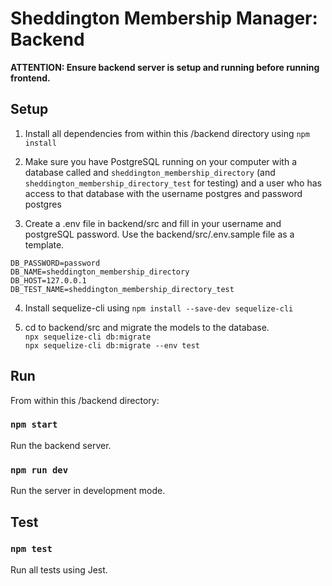 # Sheddington Membership Manager: Backend

**ATTENTION: Ensure backend server is setup and running before running frontend.**

## Setup

1. Install all dependencies from within this /backend directory using `npm install`

2. Make sure you have PostgreSQL running on your computer with a database called and `sheddington_membership_directory` (and `sheddington_membership_directory_test` for testing) and a user who has access to that database with the username postgres and password postgres

3. Create a .env file in backend/src and fill in your username and postgreSQL password. Use the backend/src/.env.sample file as a template.

```DB_USER=user
DB_PASSWORD=password
DB_NAME=sheddington_membership_directory
DB_HOST=127.0.0.1
DB_TEST_NAME=sheddington_membership_directory_test
```

4. Install sequelize-cli using `npm install --save-dev sequelize-cli`

5. cd to backend/src and migrate the models to the database.\
   `npx sequelize-cli db:migrate`  
   `npx sequelize-cli db:migrate --env test`

## Run

From within this /backend directory:

### `npm start`

Run the backend server.

### `npm run dev`

Run the server in development mode.

## Test

### `npm test`

Run all tests using Jest.

